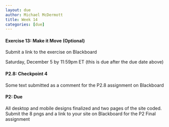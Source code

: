 ```yaml
---
layout: due
author: Michael McDermott
title: Week 14
categories: [due]
---
```

#### Exercise 13: Make it Move (Optional)
Submit a link to the exercise on Blackboard

<span class="due">Saturday, December 5 by 11:59pm ET</span> (this is due after the due date above)

#### P2.8: Checkpoint 4
Some text submitted as a comment for the P2.8 assignment on Blackboard

#### P2: Due
All desktop and mobile designs finalized and two pages of the site coded. Submit the 8 pngs and a link to your site on Blackboard for the P2 Final assignment
